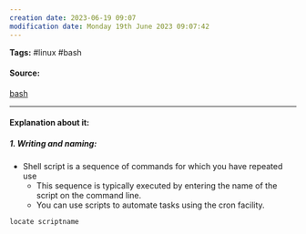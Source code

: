 ```yaml
---
creation date: 2023-06-19 09:07
modification date: Monday 19th June 2023 09:07:42
---
```


**Tags:** #linux #bash 

#### Source:
[bash](https://tldp.org/LDP/Bash-Beginners-Guide/html/sect_02_01.html)

--------------------------------------

#### Explanation about it:

##### 1. Writing and naming:

* Shell script is a sequence of commands for which you have repeated use
	* This sequence is typically executed by entering the name of the script on the command line.
	* You can use scripts to automate tasks using the cron facility.

```
locate scriptname
```

```

```